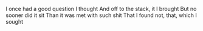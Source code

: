 I once had a good question I thought 
And off to the stack, it I brought 
But no sooner did it sit 
Than it was met with such shit 
That I found not, that, which I sought